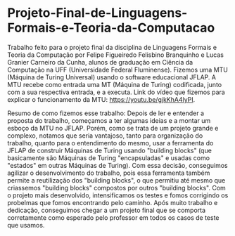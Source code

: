 # Projeto-Final-de-Linguagens-Formais-e-Teoria-da-Computacao
Trabalho feito para o projeto final da disciplina de Linguagens Formais e Teoria da Computação por Felipe Figueiredo Felisbino Branquinho e Lucas Granier Carneiro da Cunha, alunos de graduação em Ciência da Computação na UFF (Universidade Federal Fluminense). Fizemos uma MTU (Máquina de Turing Universal) usando o software educacional JFLAP. A MTU recebe como entrada uma MT (Máquina de Turing) codificada, junto com a sua respectiva entrada, e a executa. Link do vídeo que fizemos para explicar o funcionamento da MTU: https://youtu.be/gjkKhA4lyPI.

Resumo de como fizemos esse trabalho: Depois de ler e entender a proposta do trabalho, começamos a ter algumas ideias e a montar um esboço da MTU no JFLAP. Porém, como se trata de um projeto grande e complexo, notamos que seria vantajoso, tanto para organização do trabalho, quanto para o entendimento do mesmo, usar a ferramenta do JFLAP de construir Máquinas de Turing usando "building blocks" (que basicamente são Máquinas de Turing "encapsuladas" e usadas como "estados" em outras Máquinas de Turing). Com essa decisão, conseguimos agilizar o desenvolvimento do trabalho, pois essa ferramenta também permite a reutilização dos "building blocks", o que permitiu até mesmo que criassemos "building blocks" compostos por outros "building blocks". Com o projeto mais desenvolvido, intensificamos os testes e fomos corrigindo os probelmas que fomos encontrando pelo caminho. Após muito trabalho e dedicação, conseguimos chegar a um projeto final que se comporta corretamente como esperado pelo professor em todos os casos de teste que usamos.
